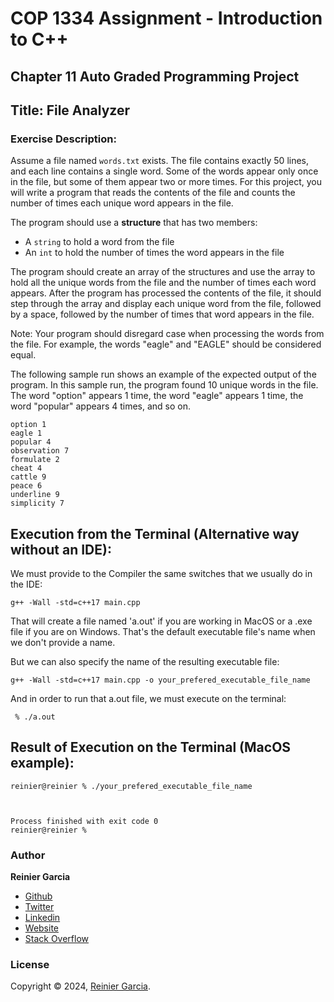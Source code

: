 # COP 1334 Assignment - Introduction to C++

## Chapter 11 Auto Graded Programming Project

## Title: File Analyzer

### Exercise Description:

Assume a file named `words.txt` exists. The file contains exactly 50 lines, and each line contains a single word. Some of the words appear only once in the file, but some of them appear two or more times. For this project, you will write a program that reads the contents of the file and counts the number of times each unique word appears in the file.

The program should use a **structure** that has two members:

- A `string` to hold a word from the file
- An `int` to hold the number of times the word appears in the file

The program should create an array of the structures and use the array to hold all the unique words from the file and the number of times each word appears. After the program has processed the contents of the file, it should step through the array and display each unique word from the file, followed by a space, followed by the number of times that word appears in the file.

Note: Your program should disregard case when processing the words from the file. For example, the words "eagle" and "EAGLE" should be considered equal.

The following sample run shows an example of the expected output of the program. In this sample run, the program found 10 unique words in the file. The word "option" appears 1 time, the word "eagle" appears 1 time, the word "popular" appears 4 times, and so on.

```terminal
option 1
eagle 1
popular 4
observation 7
formulate 2
cheat 4
cattle 9
peace 6
underline 9
simplicity 7
```

**<End Sample Run>**

## Execution from the Terminal (Alternative way without an IDE):

We must provide to the Compiler the same switches that we usually do in the IDE:

```terminal
g++ -Wall -std=c++17 main.cpp
```

That will create a file named 'a.out' if you are working in MacOS or a .exe file if you are on Windows. That's the default executable file's name when we don't provide a name.

But we can also specify the name of the resulting executable file:

```terminal
g++ -Wall -std=c++17 main.cpp -o your_prefered_executable_file_name
```

And in order to run that a.out file, we must execute on the terminal:

```terminal
 % ./a.out
```

## Result of Execution on the Terminal (MacOS example):

```terminal
reinier@reinier % ./your_prefered_executable_file_name



Process finished with exit code 0
reinier@reinier % 
```

### Author

**Reinier Garcia**

* [Github](https://github.com/reymillenium)
* [Twitter](https://twitter.com/ReinierGarciaR)
* [Linkedin](https://www.linkedin.com/in/reiniergarcia/)
* [Website](https://www.reiniergarcia.dev/)
* [Stack Overflow](https://stackoverflow.com/users/9616949/reinier-garcia)

### License

Copyright © 2024, [Reinier Garcia](https://github.com/reymillenium).


